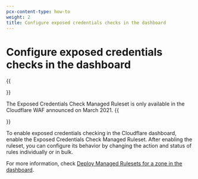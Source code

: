 ```yaml
---
pcx-content-type: how-to
weight: 2
title: Configure exposed credentials checks in the dashboard
---
```


# Configure exposed credentials checks in the dashboard

{{<Aside type="warning">}}

The Exposed Credentials Check Managed Ruleset is only available in the Cloudflare WAF announced on March 2021.
{{</Aside>}}

To enable exposed credentials checking in the Cloudflare dashboard, enable the Exposed Credentials Check Managed Ruleset. After enabling the ruleset, you can configure its behavior by changing the action and status of rules individually or in bulk.

For more information, check [Deploy Managed Rulesets for a zone in the dashboard](/waf/managed-rulesets/deploy-zone-dashboard/).
